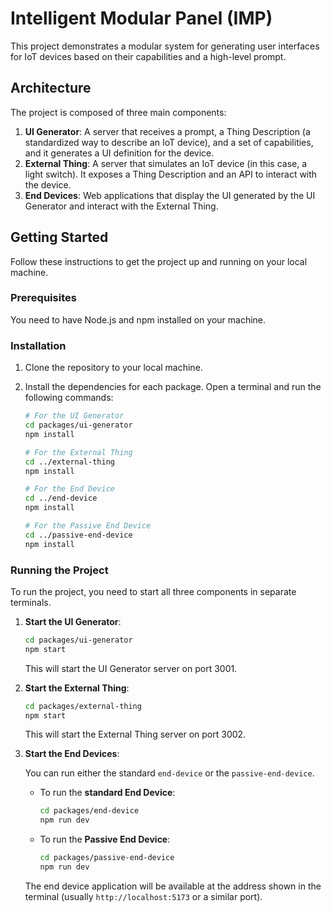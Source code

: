 # Intelligent Modular Panel (IMP)

This project demonstrates a modular system for generating user interfaces for IoT devices based on their capabilities and a high-level prompt.

## Architecture

The project is composed of three main components:

1.  **UI Generator**: A server that receives a prompt, a Thing Description (a standardized way to describe an IoT device), and a set of capabilities, and it generates a UI definition for the device.
2.  **External Thing**: A server that simulates an IoT device (in this case, a light switch). It exposes a Thing Description and an API to interact with the device.
3.  **End Devices**: Web applications that display the UI generated by the UI Generator and interact with the External Thing.

## Getting Started

Follow these instructions to get the project up and running on your local machine.

### Prerequisites

You need to have Node.js and npm installed on your machine.

### Installation

1.  Clone the repository to your local machine.
2.  Install the dependencies for each package. Open a terminal and run the following commands:

    ```bash
    # For the UI Generator
    cd packages/ui-generator
    npm install

    # For the External Thing
    cd ../external-thing
    npm install

    # For the End Device
    cd ../end-device
    npm install

    # For the Passive End Device
    cd ../passive-end-device
    npm install
    ```

### Running the Project

To run the project, you need to start all three components in separate terminals.

1.  **Start the UI Generator**:

    ```bash
    cd packages/ui-generator
    npm start
    ```

    This will start the UI Generator server on port 3001.

2.  **Start the External Thing**:

    ```bash
    cd packages/external-thing
    npm start
    ```

    This will start the External Thing server on port 3002.

3.  **Start the End Devices**:

    You can run either the standard `end-device` or the `passive-end-device`.

    *   To run the **standard End Device**:

        ```bash
        cd packages/end-device
        npm run dev
        ```

    *   To run the **Passive End Device**:

        ```bash
        cd packages/passive-end-device
        npm run dev
        ```

    The end device application will be available at the address shown in the terminal (usually `http://localhost:5173` or a similar port).
